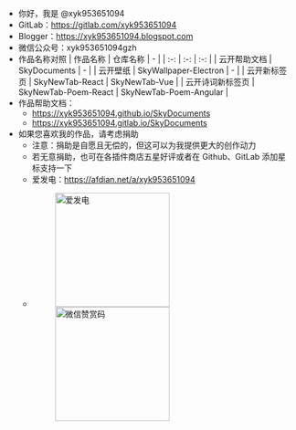 - 你好，我是 @xyk953651094
- GitLab：https://gitlab.com/xyk953651094
- Blogger：https://xyk953651094.blogspot.com
- 微信公众号：xyk953651094gzh
- 作品名称对照
  | 作品名称 | 仓库名称 | - |
  | :-: | :-: | :-: |
  | 云开帮助文档 | SkyDocuments | - |
  | 云开壁纸 | SkyWallpaper-Electron | - |
  | 云开新标签页 | SkyNewTab-React | SkyNewTab-Vue |
  | 云开诗词新标签页 | SkyNewTab-Poem-React | SkyNewTab-Poem-Angular |
- 作品帮助文档：
  - https://xyk953651094.github.io/SkyDocuments
  - https://xyk953651094.gitlab.io/SkyDocuments
- 如果您喜欢我的作品，请考虑捐助
  - 注意：捐助是自愿且无偿的，但这可以为我提供更大的创作动力
  - 若无意捐助，也可在各插件商店五星好评或者在 Github、GitLab 添加星标支持一下
  - 爱发电：https://afdian.net/a/xyk953651094
  - <figure class="half">
      <img width="200" alt="爱发电" src="https://github.com/xyk953651094/SkyNewTab-React/assets/28004442/7766955b-46fe-490f-aadb-55099ce4f6fc">
      <img width="200" alt="微信赞赏码" src="https://github.com/xyk953651094/SkyNewTab-React/assets/28004442/6b7c2305-753c-4841-9031-106f39683494">
    </figure>

<!---
XYK953651094/XYK953651094 is a ✨ special ✨ repository because its `README.md` (this file) appears on your GitHub profile.
You can click the Preview link to take a look at your changes.
--->
